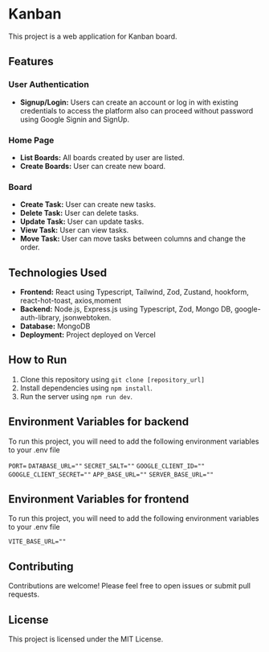 # Kanban

This project is a web application for Kanban board.

## Features

### User Authentication

- **Signup/Login:** Users can create an account or log in with existing credentials to access the platform also can proceed without password using Google Signin and SignUp.

### Home Page

- **List Boards:** All boards created by user are listed.
- **Create Boards:** User can create new board.

### Board

- **Create Task:** User can create new tasks.
- **Delete Task:** User can delete tasks.
- **Update Task:** User can update tasks.
- **View Task:** User can view tasks.
- **Move Task:** User can move tasks between columns and change the order.

## Technologies Used

- **Frontend:** React using Typescript, Tailwind, Zod, Zustand, hookform, react-hot-toast, axios,moment
- **Backend:** Node.js, Express.js using Typescript, Zod, Mongo DB, google-auth-library, jsonwebtoken.
- **Database:** MongoDB
- **Deployment:** Project deployed on Vercel

## How to Run

1. Clone this repository using `git clone [repository_url]`
2. Install dependencies using `npm install`.
3. Run the server using `npm run dev`.

## Environment Variables for backend

To run this project, you will need to add the following environment variables to your .env file

`PORT=`
`DATABASE_URL=""`
`SECRET_SALT=""`
`GOOGLE_CLIENT_ID=""`
`GOOGLE_CLIENT_SECRET=""`
`APP_BASE_URL=""`
`SERVER_BASE_URL=""`

## Environment Variables for frontend

To run this project, you will need to add the following environment variables to your .env file

`VITE_BASE_URL=""`

## Contributing

Contributions are welcome! Please feel free to open issues or submit pull requests.

## License

This project is licensed under the MIT License.
